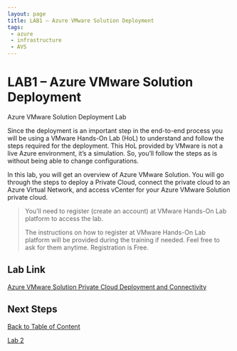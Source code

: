 ```yaml
---
layout: page
title: LAB1 – Azure VMware Solution Deployment
tags: 
 - azure
 - infrastructure
 - AVS
---
```


# LAB1 – Azure VMware Solution Deployment

Azure VMware Solution Deployment Lab

Since the deployment is an important step in the end-to-end process you will be
using a VMware Hands-On Lab (HoL) to understand and follow the steps required
for the deployment. This HoL provided by VMware is not a live Azure environment,
it’s a simulation. So, you’ll follow the steps as is without being able to
change configurations.

In this lab, you will get an overview of Azure VMware Solution. You will go
through the steps to deploy a Private Cloud, connect the private cloud to an
Azure Virtual Network, and access vCenter for your Azure VMware Solution private
cloud.

> You’ll need to register (create an account) at VMware Hands-On Lab platform
> to access the lab.  
>  
> The instructions on how to register at VMware Hands-On Lab platform will be
> provided during the training if needed. Feel free to ask for them anytime.
> Registration is Free.

## Lab Link

 [Azure VMware Solution Private Cloud Deployment and Connectivity](http://labs.hol.vmware.com/HOL/catalogs/lab/9051)

## Next Steps

[Back to Table of Content](index.md#table-of-contents)

[Lab 2](lab-2.md)
